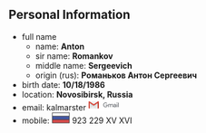## Personal Information

+ full name
  + name: __Anton__
  + sir name: __Romankov__
  + middle name: __Sergeevich__
  + origin (rus): __Романьков Антон Сергеевич__
+ birth date: __10/18/1986__
+ location: __Novosibirsk, Russia__
+ email: kalmarster ![mail](resources/mail.png)
+ mobile: ![rus](resources/rus.png) 923 229 XV XVI
